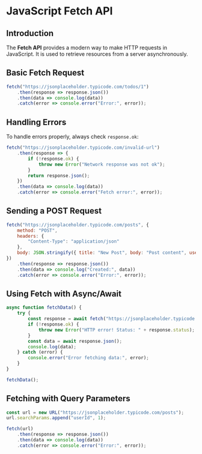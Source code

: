 # JavaScript Fetch API

## Introduction
The **Fetch API** provides a modern way to make HTTP requests in JavaScript. It is used to retrieve resources from a server asynchronously.

## Basic Fetch Request
```js
fetch("https://jsonplaceholder.typicode.com/todos/1")
    .then(response => response.json())
    .then(data => console.log(data))
    .catch(error => console.error("Error:", error));
```

## Handling Errors
To handle errors properly, always check `response.ok`:
```js
fetch("https://jsonplaceholder.typicode.com/invalid-url")
    .then(response => {
        if (!response.ok) {
            throw new Error("Network response was not ok");
        }
        return response.json();
    })
    .then(data => console.log(data))
    .catch(error => console.error("Fetch error:", error));
```

## Sending a POST Request
```js
fetch("https://jsonplaceholder.typicode.com/posts", {
    method: "POST",
    headers: {
        "Content-Type": "application/json"
    },
    body: JSON.stringify({ title: "New Post", body: "Post content", userId: 1 })
})
    .then(response => response.json())
    .then(data => console.log("Created:", data))
    .catch(error => console.error("Error:", error));
```

## Using Fetch with Async/Await
```js
async function fetchData() {
    try {
        const response = await fetch("https://jsonplaceholder.typicode.com/todos/1");
        if (!response.ok) {
            throw new Error("HTTP error! Status: " + response.status);
        }
        const data = await response.json();
        console.log(data);
    } catch (error) {
        console.error("Error fetching data:", error);
    }
}

fetchData();
```

## Fetching with Query Parameters
```js
const url = new URL("https://jsonplaceholder.typicode.com/posts");
url.searchParams.append("userId", 1);

fetch(url)
    .then(response => response.json())
    .then(data => console.log(data))
    .catch(error => console.error("Error:", error));
```
